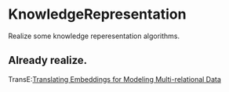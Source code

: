 # KnowledgeRepresentation
Realize some knowledge reperesentation algorithms.

## Already realize.
TransE:[Translating Embeddings for Modeling Multi-relational Data](https://papers.nips.cc/paper/5071-translating-embeddings-for-modeling-multi-relational-data.pdf)

